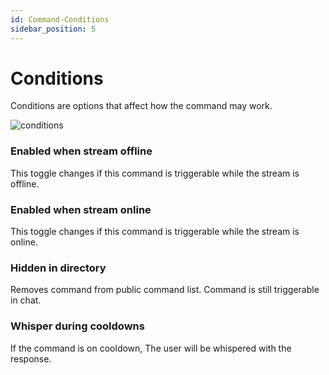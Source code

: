 ```yaml
---
id: Command-Conditions
sidebar_position: 5
---
```


# Conditions

Conditions are options that affect how the command may work.

![conditions](https://i.imgur.com/F7qrwoj.png)

### Enabled when stream offline

This toggle changes if this command is triggerable while the stream is offline.

### Enabled when stream online

This toggle changes if this command is triggerable while the stream is online.

### Hidden in directory

Removes command from public command list. Command is still triggerable in chat.

### Whisper during cooldowns

If the command is on cooldown, The user will be whispered with the response.

